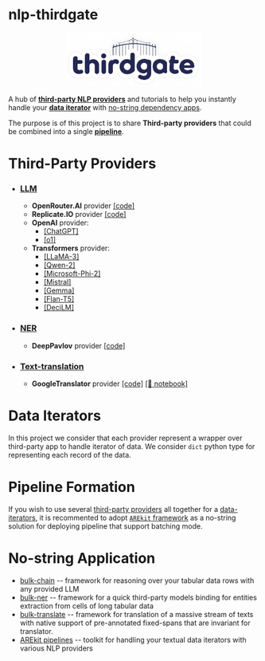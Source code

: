 # nlp-thirdgate

<p align="center">
    <img src="logo.png"/>
</p>

A hub of [**third-party NLP providers**](#third-party-providers) and tutorials to help you instantly handle your [**data iterator**](#data-iterators) with [no-string dependency apps](#no-string-apps).

The purpose is of this project is to share **Third-party providers** that could be combined into a single [**pipeline**](#pipeline-formation).

# Third-Party Providers

* ### [LLM](llm)
  * **OpenRouter.AI** provider [[code]](llm/open_router.py)
  * **Replicate.IO** provider [[code]](llm/replicate_104.py)
  * **OpenAI** provider:
    * [[ChatGPT]](llm/openai_156.py)
    * [[o1]](llm/openai_o1.py)
  * **Transformers** provider:
    * [[LLaMA-3]](llm/transformers_llama.py)
    * [[Qwen-2]](llm/transformers_qwen2.py)
    * [[Microsoft-Phi-2]](llm/transformers_microsoft_phi_2.py)
    * [[Mistral]](llm/transformers_mistral.py)
    * [[Gemma]](llm/transformers_gemma.py)
    * [[Flan-T5]](llm/transformers_flan_t5.py)
    * [[DeciLM]](llm/transformers_decilm.py)
* ### [NER](ner)
    * **DeepPavlov** provider [[code]](ner/dp_130.py)
* ### [Text-translation](text-translation)
    * **GoogleTranslator** provider [[code]](text-translation/googletrans_310a.py) [[📙 notebook]](tutorials/translate_texts_with_spans_via_googletrans.ipynb)


# Data Iterators

In this project we consider that each provider represent a wrapper over third-party app to handle iterator of data.
We consider `dict` python type for representing each record of the data.

# Pipeline Formation

If you wish to use several [third-party providers](#third-party-providers) all together for a 
[data-iterators](#data-iterators), it is recommented to adopt [`AREkit` framework](https://github.com/nicolay-r/AREkit) as a no-string solution for deploying pipeline that support batching mode.

# No-string Application

* [bulk-chain](https://github.com/nicolay-r/bulk-chain) -- framework for reasoning over your tabular data rows with any provided LLM
* [bulk-ner](https://github.com/nicolay-r/bulk-ner) -- framework for a quick third-party models binding for entities extraction from cells of long tabular data
* [bulk-translate](https://github.com/nicolay-r/bulk-translate) --  framework for translation of a massive stream of texts with native support of pre-annotated fixed-spans that are invariant for translator.
* [AREkit pipelines](https://github.com/nicolay-r/AREkit) -- toolkit for handling your textual data iterators with various NLP providers
